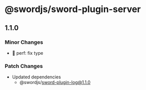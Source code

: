 # @swordjs/sword-plugin-server

## 1.1.0

### Minor Changes

- 🎈 perf: fix type

### Patch Changes

- Updated dependencies
  - @swordjs/sword-plugin-log@1.1.0
